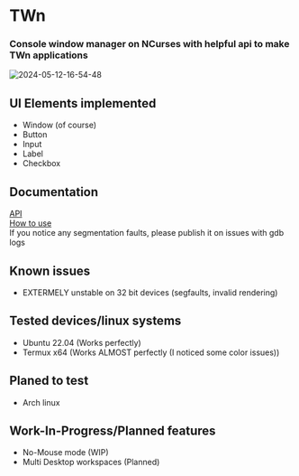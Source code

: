 # TWn
### Console window manager on NCurses with helpful api to make TWn applications
![2024-05-12-16-54-48](https://github.com/aceinetx/TWn/assets/158546973/c94a138e-dcde-4805-b429-084ec88d0dc3)
## UI Elements implemented
- Window (of course)
- Button
- Input
- Label
- Checkbox
## Documentation
[API](APIDOCS.md)<br>
[How to use](HOWTOUSE.md)
<br>
If you notice any segmentation faults, please publish it on issues with gdb logs
## Known issues
- EXTERMELY unstable on 32 bit devices (segfaults, invalid rendering)
## Tested devices/linux systems
- Ubuntu 22.04 (Works perfectly)
- Termux x64   (Works ALMOST perfectly (I noticed some color issues))
## Planed to test
- Arch linux
## Work-In-Progress/Planned features
- No-Mouse mode (WIP)
- Multi Desktop workspaces (Planned)
